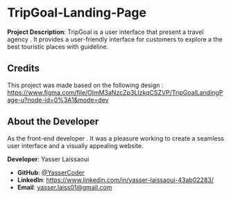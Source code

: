 # TripGoal-Landing-Page 

**Project Description**: TripGoal is a user interface that present a travel agency . It provides a user-friendly interface for customers to explore a the best touristic places with guideline.

## Credits

This project was made based on the following design : https://www.figma.com/file/OlmM3aNzcZp3LIzkqCSZVP/TripGoalLandingPage-u?node-id=0%3A1&mode=dev

## About the Developer

As the front-end developer . It was a pleasure working to create a seamless user interface and a visually appealing website.

**Developer**: Yasser Laissaoui
- **GitHub**: [@YasserCoder](https://github.com/YasserCoder)
- **LinkedIn**: https://www.linkedin.com/in/yasser-laissaoui-43ab02283/
- **Email**: yasser.laiss01@gmail.com
